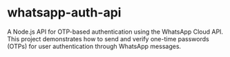 # whatsapp-auth-api
A Node.js API for OTP-based authentication using the WhatsApp Cloud API. This project demonstrates how to send and verify one-time passwords (OTPs) for user authentication through WhatsApp messages.
